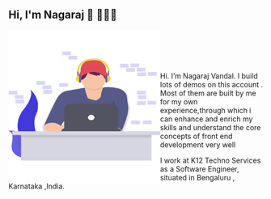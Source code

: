 ## Hi, I'm Nagaraj 👋 👨🏽‍💻

<img src="./Images/coder.svg" align="left" alt="Image That shows A guy Coding" width="300px" height="300px">
<br />
<br />
<br />
<br />


Hi. I’m Nagaraj Vandal. I build lots of demos on this account . Most of them are built by me for my own experience,through which i can enhance and enrich my skills
and understand the core concepts of front end development very well

I work at K12 Techno Services as a Software Engineer, situated in Bengaluru , Karnataka ,India.
